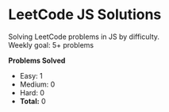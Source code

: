 # LeetCode JS Solutions

Solving LeetCode problems in JS by difficulty.  
Weekly goal: 5+ problems  

**Problems Solved**
- Easy: 1
- Medium: 0
- Hard: 0
- **Total:** 0
